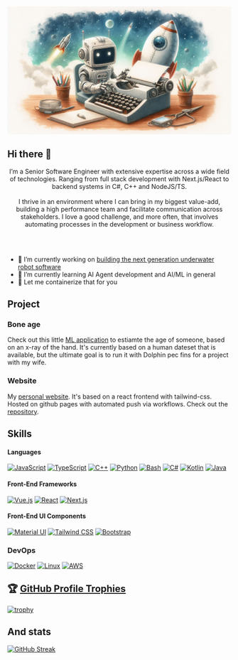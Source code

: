 
[![MasterHead](https://github.com/codewithpassion/codewithpassion/blob/main/GHBackground.png)](https://github.com/codewithpassion)</br>
## Hi there 👋

<p align="center">
  I’m a Senior Software Engineer with extensive expertise across a wide field of technologies. Ranging from
full stack development with Next.js/React to backend systems in C#, C++ and NodeJS/TS.
  <br/>&nbsp;<br/>
I thrive in an environment where I can bring in my biggest value-add, building a high performance team
and facilitate communication across stakeholders. I love a good challenge, and more often, that involves
automating processes in the development or business workflow.
</p>
<br/>
<br/>

- 🤖 I’m currently working on [building the next generation underwater robot software](https://www.missionrobotics.us)
- 🌱 I’m currently learning AI Agent development and AI/ML in general
- 🐋 Let me containerize that for you

## Project 

### Bone age

Check out this little [ML application](https://github.com/codewithpassion/bone-age) to estiamte the age of someone, based on an x-ray of the hand. 
It's currently based on a human dateset that is available, but the ultimate goal is to run it with Dolphin pec fins for a project with my wife.

### Website

My [personal website](https://www.dominik-fretz.com). It's based on a react frontend with tailwind-css. Hosted on github pages with automated push via workflows.
Check out the [repository](https://github.com/codewithpassion/website/settings).

## Skills

#### Languages
[![JavaScript](https://img.shields.io/badge/JavaScript-F0DB4F?style=for-the-badge&logo=javascript&logoColor=323330)](https://github.com/codewihtpassion)
[![TypeScript](https://img.shields.io/badge/TypeScript-007ACC?style=for-the-badge&logo=typescript&logoColor=white)](https://github.com/codewithpassion)
[![C++](https://img.shields.io/badge/C++-00599C?style=for-the-badge&logo=cplusplus&logoColor=white)](https://github.com/codewithpassion)
[![Python](https://img.shields.io/badge/Python-3776AB?style=for-the-badge&logo=python&logoColor=white)](https://github.com/codewithpassion)
[![Bash](https://img.shields.io/badge/Bash-4EAA25?style=for-the-badge&logo=gnubash&logoColor=323330)](https://github.com/codewihtpassion)
[![C#](https://img.shields.io/badge/C%23-512BD4?style=for-the-badge&logo=csharp&logoColor=white)](https://github.com/codewithpassion)
[![Kotlin](https://img.shields.io/badge/Kotlin-7F52FF?style=for-the-badge&logo=kotlin&logoColor=white)](https://github.com/codewithpassion)
[![Java](https://img.shields.io/badge/Java-5DACDF?style=for-the-badge&logo=kotlin&logoColor=white)](https://github.com/codewithpassion)

#### Front-End Frameworks
[![Vue.js](https://img.shields.io/badge/Vue.js-42b883?style=for-the-badge&logo=vuedotjs&logoColor=4FC08D)](https://github.com/codewithpassion)
[![React](https://img.shields.io/badge/-ReactJs-61DAFB?logo=react&logoColor=white&style=for-the-badge)](https://github.com/codewithpassion)
[![Next.js](https://img.shields.io/badge/next.js-000000?style=for-the-badge&logo=nextdotjs&logoColor=white)](https://github.com/codewithpassion)

#### Front-End UI Components
[![Material UI](https://img.shields.io/badge/Material%20UI-007FFF?style=for-the-badge&logo=mui&logoColor=white)](https://github.com/codewithpassion)
[![Tailwind CSS](https://img.shields.io/badge/Tailwind_CSS-38B2AC?style=for-the-badge&logo=tailwind-css&logoColor=white)](https://github.com/codewithpassion)
[![Bootstrap](https://img.shields.io/badge/Bootstrap-563D7C?style=for-the-badge&logo=bootstrap&logoColor=white)](https://github.com/codewithpassion)

### DevOps
[![Docker](https://img.shields.io/badge/Docker-2496ED?style=for-the-badge&logo=docker&logoColor=white)](https://github.com/codewithpassion)
[![Linux](https://img.shields.io/badge/Linux-FCC624?style=for-the-badge&logo=linux&logoColor=323330)](https://github.com/codewithpassion)
[![AWS](https://img.shields.io/badge/AWS-232F3E?style=for-the-badge&logo=awslambda&logoColor=white)](https://github.com/codewithpassion)


## 🏆 [GitHub Profile Trophies](https://github.com/ryo-ma/github-profile-trophy)

[![trophy](https://github-profile-trophy.vercel.app/?username=codewithpassion&theme=onedark&rank=-B&title=MultiLanguage,LongTimeUser,Experience,Commits,PullRequest,Repositories,Issues&column=4&margin-w=15&margin-h=15)](https://github.com/ryo-ma/github-profile-trophy&column=4)

## And stats

[![GitHub Streak](https://streak-stats.demolab.com?user=codewithpassion&theme=dark)](https://git.io/streak-stats)


<!--
**codewithpassion/codewithpassion** is a ✨ _special_ ✨ repository because its `README.md` (this file) appears on your GitHub profile.

Here are some ideas to get you started:



- 👯 I’m looking to collaborate on ...
- 🤔 I’m looking for help with ...
- 💬 Ask me about ...
- 📫 How to reach me: ...
- 😄 Pronouns: ...
- ⚡ Fun fact: ...
-->
